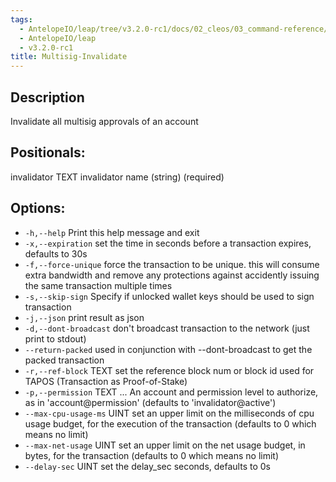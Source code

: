 ```yaml
---
tags:
  - AntelopeIO/leap/tree/v3.2.0-rc1/docs/02_cleos/03_command-reference/multisig/multisig-invalidate.md
  - AntelopeIO/leap
  - v3.2.0-rc1
title: Multisig-Invalidate
---
```

## Description
Invalidate all multisig approvals of an account

## Positionals:
  invalidator TEXT            invalidator name (string) (required)

## Options:
 - `-h,--help`                   Print this help message and exit
 - `-x,--expiration`             set the time in seconds before a transaction expires, defaults to 30s
-  `-f,--force-unique`           force the transaction to be unique. this will consume extra bandwidth and remove any protections against accidently issuing the same transaction multiple times
 - `-s,--skip-sign`              Specify if unlocked wallet keys should be used to sign transaction
 - `-j,--json`                   print result as json
 - `-d,--dont-broadcast`         don't broadcast transaction to the network (just print to stdout)
-  `--return-packed`             used in conjunction with --dont-broadcast to get the packed transaction
 - `-r,--ref-block` TEXT         set the reference block num or block id used for TAPOS (Transaction as Proof-of-Stake)
 - `-p,--permission` TEXT ...    An account and permission level to authorize, as in 'account@permission' (defaults to 'invalidator@active')
 - `--max-cpu-usage-ms` UINT     set an upper limit on the milliseconds of cpu usage budget, for the execution of the transaction (defaults to 0 which means no limit)
 - `--max-net-usage` UINT        set an upper limit on the net usage budget, in bytes, for the transaction (defaults to 0 which means no limit)
 - `--delay-sec` UINT            set the delay_sec seconds, defaults to 0s

